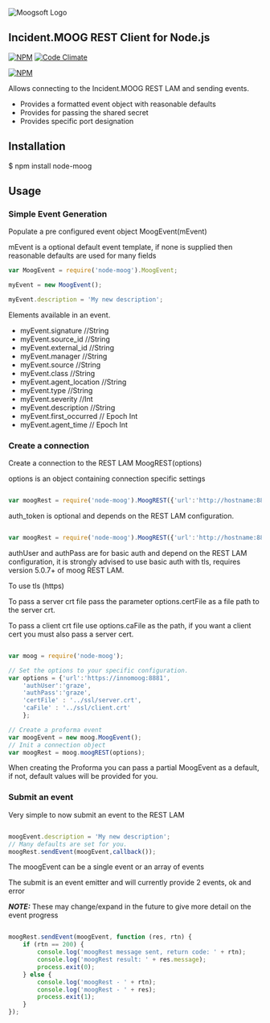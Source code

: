 ![Moogsoft Logo](https://www.moogsoft.com/wp-content/uploads/2015/06/logo-moogsoft.png)

## Incident.MOOG REST Client for Node.js


[![NPM](http://img.shields.io/npm/v/node-moog.svg)](https://www.npmjs.org/package/node-moog) [![Code Climate](https://codeclimate.com/github/Moogsoft/node-moog/badges/gpa.svg)](https://codeclimate.com/github/Moogsoft/node-moog)

[![NPM](https://nodei.co/npm/node-moog.png?downloads=true)](https://nodei.co/npm/node-moog/)


Allows connecting to the Incident.MOOG REST LAM and sending events.

- Provides a formatted event object with reasonable defaults
- Provides for passing the shared secret
- Provides specific port designation

## Installation

$ npm install node-moog

## Usage

### Simple Event Generation

Populate a pre configured event object
 MoogEvent(mEvent)

mEvent is a optional default event template, if none is supplied then reasonable defaults are used for many fields

```javascript
var MoogEvent = require('node-moog').MoogEvent;

myEvent = new MoogEvent();

myEvent.description = 'My new description';

```

Elements available in an event.

- myEvent.signature //String
- myEvent.source_id //String
- myEvent.external_id //String
- myEvent.manager //String
- myEvent.source //String
- myEvent.class //String
- myEvent.agent_location //String
- myEvent.type //String
- myEvent.severity //Int
- myEvent.description //String
- myEvent.first_occurred // Epoch Int
- myEvent.agent_time // Epoch Int

### Create a connection

Create a connection to the REST LAM
 MoogREST(options)

 options is an object containing connection specific settings

```javascript

var moogRest = require('node-moog').MoogREST({'url':'http://hostname:8888','auth_token':'my_secret'});

```
auth_token is optional and depends on the REST LAM configuration.

```javascript

var moogRest = require('node-moog').MoogREST({'url':'http://hostname:8888','authUser':'graze','authPass':'xxxxx'});

```
authUser and authPass are for basic auth and depend on the REST LAM configuration, 
it is strongly advised to use basic auth with tls, requires version 5.0.7+ of moog REST LAM.

To use tls (https)

To pass a server crt file pass the parameter options.certFile as a file path to the server crt.

To pass a client crt file use options.caFile as the path, if you want a client cert you must also pass a server cert.

````javascript

var moog = require('node-moog');

// Set the options to your specific configuration.
var options = {'url':'https://innomoog:8881',
    'authUser':'graze',
    'authPass':'graze',
    'certFile' : '../ssl/server.crt',
    'caFile' : '../ssl/client.crt'
    };

// Create a proforma event
var moogEvent = new moog.MoogEvent();
// Init a connection object
var moogRest = moog.moogREST(options);

````
When creating the Proforma you can pass a partial MoogEvent as a default, if not, default values will be provided for you.

### Submit an event

Very simple to now submit an event to the REST LAM

```javascript

moogEvent.description = 'My new description';
// Many defaults are set for you.
moogRest.sendEvent(moogEvent,callback());

```
The moogEvent can be a single event or an array of events

The submit is an event emitter and will currently provide 2 events, ok and error

***NOTE:*** These may change/expand in the future to give more detail on the event progress

```javascript

moogRest.sendEvent(moogEvent, function (res, rtn) {
    if (rtn == 200) {
        console.log('moogRest message sent, return code: ' + rtn);
        console.log('moogRest result: ' + res.message);
        process.exit(0);
    } else {
        console.log('moogRest - ' + rtn);
        console.log('moogRest - ' + res);
        process.exit(1);
    }
});

```